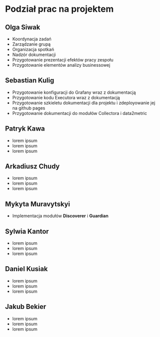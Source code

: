 # Podział prac na projektem

## Olga Siwak

- Koordynacja zadań
- Zarządzanie grupą
- Organizacja spotkań
- Nadzór dokumentacji
- Przygotowanie prezentacji efektów pracy zespołu
- Przygotowanie elementów analizy businessowej

## Sebastian Kulig

- Przygotowanie konfiguracji do Grafany wraz z dokumentacją
- Przygotowanie kodu Executora wraz z dokumentacją
- Przygotowanie szkieletu dokumentacji dla projektu i zdeployowanie jej na github pages
- Przygotowanie dokumentacji do modułów Collectora i data2metric

## Patryk Kawa

- lorem ipsum
- lorem ipsum
- lorem ipsum

## Arkadiusz Chudy

- lorem ipsum
- lorem ipsum
- lorem ipsum

## Mykyta Muravytskyi

- Implementacja modułów **Discoverer** i **Guardian**

## Sylwia Kantor

- lorem ipsum
- lorem ipsum
- lorem ipsum

## Daniel Kusiak

- lorem ipsum
- lorem ipsum
- lorem ipsum

## Jakub Bekier

- lorem ipsum
- lorem ipsum
- lorem ipsum
